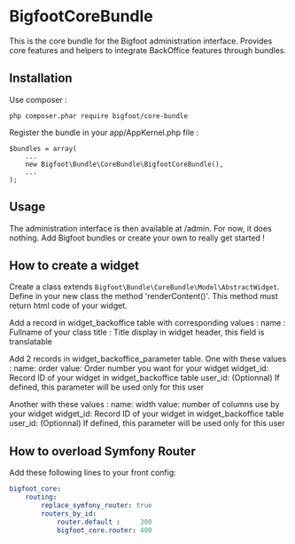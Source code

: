 BigfootCoreBundle
=================

This is the core bundle for the Bigfoot administration interface.
Provides core features and helpers to integrate BackOffice features through bundles.

Installation
------------

Use composer :

    php composer.phar require bigfoot/core-bundle

Register the bundle in your app/AppKernel.php file :

    $bundles = array(
        ...
        new Bigfoot\Bundle\CoreBundle\BigfootCoreBundle(),
        ...
    );

Usage
-----

The administration interface is then available at /admin. For now, it does nothing. Add Bigfoot bundles or create your own to really get started !


How to create a widget
---------------

Create a class extends `Bigfoot\Bundle\CoreBundle\Model\AbstractWidget`.
Define in your new class the method 'renderContent()'. This method must return html code of your widget.

Add a record in widget_backoffice table with corresponding values :
  name : Fullname of your class
  title : Title display in widget header, this field is translatable

Add 2 records in widget_backoffice_parameter table.
One with these values :
  name: order
  value: Order number you want for your widget
  widget_id: Record ID of your widget in widget_backoffice table
  user_id: (Optionnal) If defined, this parameter will be used only for this user

Another with these values :
  name: width
  value: number of columns use by your widget
  widget_id: Record ID of your widget in widget_backoffice table
  user_id: (Optionnal) If defined, this parameter will be used only for this user

How to overload Symfony Router
---------------

Add these following lines to your front config:

```yml
bigfoot_core:
    routing:
        replace_symfony_router: true
        routers_by_id:
            router.default :     300
            bigfoot_core.router: 400
```
